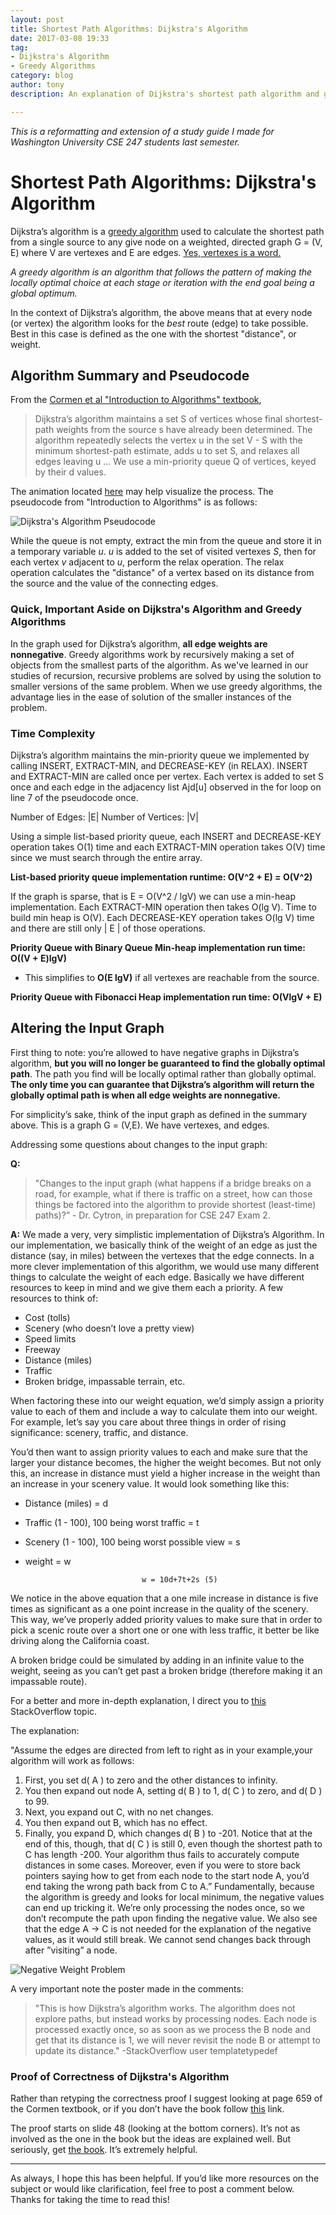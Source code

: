 ```yaml
---
layout: post
title: Shortest Path Algorithms: Dijkstra's Algorithm
date: 2017-03-08 19:33
tag:
- Dijkstra's Algorithm
- Greedy Algorithms
category: blog
author: tony
description: An explanation of Dijkstra's shortest path algorithm and greedy algorithms. 

---
```

*This is a reformatting and extension of a study guide I made for Washington University CSE 247 students last semester.*

# Shortest Path Algorithms: Dijkstra's Algorithm

Dijkstra’s algorithm is a [greedy algorithm](https://en.wikipedia.org/wiki/Greedy_algorithm) used to calculate the shortest path from a single source to any give node on a weighted, directed graph G = (V, E) where V are vertexes and E are edges. 
[Yes, vertexes is a word.](https://en.wikipedia.org/wiki/Vertex_(geometry))

*A greedy algorithm is an algorithm that follows the pattern of making the locally optimal choice at each stage or iteration with the end goal being a global optimum.* 

In the context of Dijkstra’s algorithm, the above means that at every node (or vertex) the algorithm looks for the *best* route (edge) to take possible. Best in this case is defined as the one with the shortest "distance", or weight. 

## Algorithm Summary and Pseudocode
From the [Cormen et al "Introduction to Algorithms" textbook](https://www.amazon.com/Introduction-Algorithms-3rd-MIT-Press/dp/0262033844), 

> Dijkstra’s algorithm maintains a set S of vertices whose final shortest-path weights from the source s have already been determined. The algorithm repeatedly selects the vertex u in the set V - S with the minimum shortest-path estimate, adds u to set S, and relaxes all edges leaving u ... We use a min-priority queue Q of vertices, keyed by their d values.

The animation located [here](https://upload.wikimedia.org/wikipedia/commons/5/57/Dijkstra_Animation.gif) may help visualize the process.
The pseudocode from "Introduction to Algorithms" is as follows: 

![Dijkstra's Algorithm Pseudocode](http://tonydelanuez.com/assets/blog/3/Dijkstra.png "Pseudocode")

While the queue is not empty, extract the min from the queue and store it in a temporary variable *u*. *u* is added to the set of visited vertexes *S*, then for each vertex *v* adjacent to *u*, perform the relax operation. The relax operation calculates the "distance" of a vertex based on its distance from the source and the value of the connecting edges. 

### Quick, Important Aside on Dijkstra's Algorithm and Greedy Algorithms

In the graph used for Dijkstra’s algorithm, **all edge weights are nonnegative**. Greedy algorithms work by recursively making a set of objects from the smallest parts of the algorithm. As we've learned in our studies of recursion, recursive problems are solved by using the solution to smaller versions of the same problem. When we use greedy algorithms, the advantage lies in the ease of solution of the smaller instances of the problem.

### Time Complexity
Dijkstra’s algorithm maintains the min-priority queue we implemented by calling INSERT, EXTRACT-MIN, and DECREASE-KEY (in RELAX). INSERT and EXTRACT-MIN are called once per vertex.
Each vertex is added to set S once and each edge in the adjacency list Ajd[u] observed in the for loop on line 7 of the pseudocode once.

Number of Edges: |E|
Number of Vertices: |V|

Using a simple list-based priority queue, each INSERT and DECREASE-KEY operation takes O(1) time and each EXTRACT-MIN operation takes O(V) time since we must search through the entire array. 

**List-based priority queue implementation runtime: O(V^2 + E) = O(V^2)**

If the graph is sparse, that is E = O(V^2 / lgV) we can use a min-heap implementation. 
Each EXTRACT-MIN operation then takes O(lg V). Time to build min heap is O(V). Each DECREASE-KEY operation takes O(lg V) time and there are still only | E | of those operations.

**Priority Queue with Binary Queue Min-heap implementation run time:  O((V + E)lgV)**
* This simplifies to **O(E lgV)** if all vertexes are reachable from the source. 

**Priority Queue with Fibonacci Heap implementation run time: O(VlgV + E)**

## Altering the Input Graph 

First thing to note: you’re allowed to have negative graphs in Dijkstra’s algorithm, **but you will no longer be guaranteed to find the globally optimal path**. The path you find will be locally optimal rather than globally optimal. **The only time you can guarantee that Dijkstra’s algorithm will return the globally optimal path is when all edge weights are nonnegative.**

For simplicity’s sake, think of the input graph as defined in the summary above. This is a graph G = (V,E). We have vertexes, and edges.

Addressing some questions about changes to the input graph: 

**Q:**
> "Changes to the input graph (what happens if a bridge breaks on a road, for example, what if there is traffic on a street, how can those things be factored into the algorithm to provide shortest (least-time) paths)?” 
    - Dr. Cytron, in preparation for CSE 247 Exam 2. 
    
**A:**
We made a very, very simplistic implementation of Dijkstra’s Algorithm. In our implementation, we basically think of the weight of an edge as just the distance (say, in miles) between the vertexes that the edge connects. In a more clever implementation of this algorithm, we would use many different things to calculate the weight of each edge. Basically we have different resources to keep in mind and we give them each a priority. A few resources to think of:

* Cost (tolls)
* Scenery (who doesn’t love a pretty view) 
* Speed limits
* Freeway
* Distance (miles)
* Traffic
* Broken bridge, impassable terrain, etc.

When factoring these into our weight equation, we’d simply assign a priority value to each of them and include a way to calculate them into our weight. For example, let’s say you care about three things in order of rising significance: scenery, traffic, and distance.

You’d then want to assign priority values to each and make sure that the larger your distance becomes, the higher the weight becomes. But not only this, an increase in distance must yield a higher increase in the weight than an increase in your scenery value.
It would look something like this:

* Distance (miles) = d
* Traffic (1 - 100), 100 being worst traffic = t
* Scenery (1 - 100), 100 being worst possible view = s 
* weight = w

                                w = 10d+7t+2s (5)
We notice in the above equation that a one mile increase in distance is five times as significant as a one point increase in the quality of the scenery. This way, we’ve properly added priority values to make sure that in order to pick a scenic route over a short one or one with less traffic, it better be like driving along the California coast.

A broken bridge could be simulated by adding in an infinite value to the weight, seeing as you can’t get past a broken bridge (therefore making it an impassable route).

For a better and more in-depth explanation, I direct you to [this](http://stackoverflow.com/questions/6799172/negative-weights-using-dijkstras-algorithm/6799344#6799344) StackOverflow topic. 

The explanation:

"Assume the edges are directed from left to right as in your example,your algorithm will work as follows:
1. First, you set d( A ) to zero and the other distances to infinity.
2. You then expand out node A, setting d( B ) to 1, d( C ) to zero, and d( D )
to 99.
3. Next, you expand out C, with no net changes.
4. You then expand out B, which has no effect.
5. Finally, you expand D, which changes d( B ) to -201.
Notice that at the end of this, though, that d( C ) is still 0, even though the shortest path to C has length -200. Your algorithm thus fails to accurately compute distances in some cases. Moreover, even if you were to store back pointers saying how to get from each node to the start node A, you’d end taking the wrong path back from C to A.”
Fundamentally, because the algorithm is greedy and looks for local minimum, the negative values can end up tricking it. We’re only processing the nodes once, so we don’t recompute the path upon finding the negative value. We also see that the edge A -> C is not needed for the explanation of the negative values, as it would still break. We cannot send changes back through after ”visiting” a node.

![Negative Weight Problem](http://tonydelanuez.com/assets/blog/3/negweights.png "Negative Weight Problem")

A very important note the poster made in the comments:

>   "This is how Dijkstra’s algorithm works. The algorithm does not explore paths, but instead works by processing nodes. Each node is processed exactly once, so as soon as we process the B node and get that its distance is 1, we will never revisit the node B or attempt to update its distance." -StackOverflow user templatetypedef

### Proof of Correctness of Dijkstra's Algorithm
Rather than retyping the correctness proof I suggest looking at page 659 of the Cormen textbook, or if you don’t have the book follow [this](http://www.math.ucsd.edu/~fan/teach/202/notes/04greed.pdf) link.

The proof starts on slide 48 (looking at the bottom corners). It’s not as involved as the one in the book but the ideas are explained well. But seriously, get [the book](https://www.amazon.com/Introduction-Algorithms-3rd-MIT-Press/dp/0262033844). It’s extremely helpful.
___

As always, I hope this has been helpful. If you’d like more resources on the subject or would like clarification, feel free to post a comment below. Thanks for taking the time to read this! 